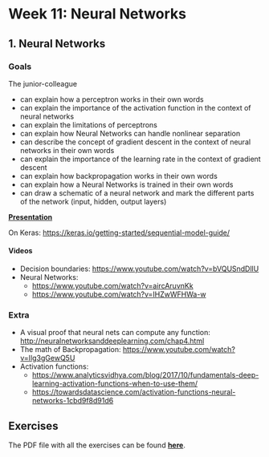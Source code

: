 # Week 11: Neural Networks

## 1. Neural Networks
### Goals
The junior-colleague
* can explain how a perceptron works in their own words
* can explain the importance of the activation function in the context of neural networks
* can explain the limitations of perceptrons
* can explain how Neural Networks can handle nonlinear separation
* can describe the concept of gradient descent in the context of neural networks in their own words
* can explain the importance of the learning rate in the context of gradient descent
* can explain how backpropagation works in their own words
* can explain how a Neural Networks is trained in their own words
* can draw a schematic of a neural network and mark the different parts of the network (input, hidden, output layers)


**[Presentation](Week%2011%20-%20Neural%20Networks.pdf)**

On Keras: https://keras.io/getting-started/sequential-model-guide/

#### Videos
- Decision boundaries: https://www.youtube.com/watch?v=bVQUSndDllU
- Neural Networks: 
  - https://www.youtube.com/watch?v=aircAruvnKk
  - https://www.youtube.com/watch?v=IHZwWFHWa-w

### Extra
- A visual proof that neural nets can compute any function: http://neuralnetworksanddeeplearning.com/chap4.html
- The math of Backpropagation: https://www.youtube.com/watch?v=Ilg3gGewQ5U
- Activation functions: 
  - https://www.analyticsvidhya.com/blog/2017/10/fundamentals-deep-learning-activation-functions-when-to-use-them/
  - https://towardsdatascience.com/activation-functions-neural-networks-1cbd9f8d91d6


## Exercises
The PDF file with all the exercises can be found **[here](exercises/Week%2011.pdf)**.
